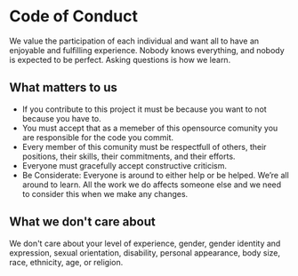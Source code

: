 # Code of Conduct

We value the participation of each individual and want all to have an enjoyable and fulfilling experience. Nobody knows everything, and nobody is expected to be perfect. Asking questions is how we learn.

## What matters to us
- If you contribute to this project it must be because you want to not because you have to.
- You must accept that as a memeber of this opensource comunity you are responsible for the code you commit.  
- Every member of this comunity must be respectfull of others, their positions, their skills, their commitments, and their efforts.
- Everyone must gracefully accept constructive criticism.
- Be Considerate: Everyone is around to either help or be helped. We’re all around to learn. All the work we do affects someone else and we need to consider this when we make any changes.

## What we don't care about
We don't care about your level of experience, gender, gender identity and expression, sexual orientation, disability, personal appearance, body size, race, ethnicity, age, or religion.


